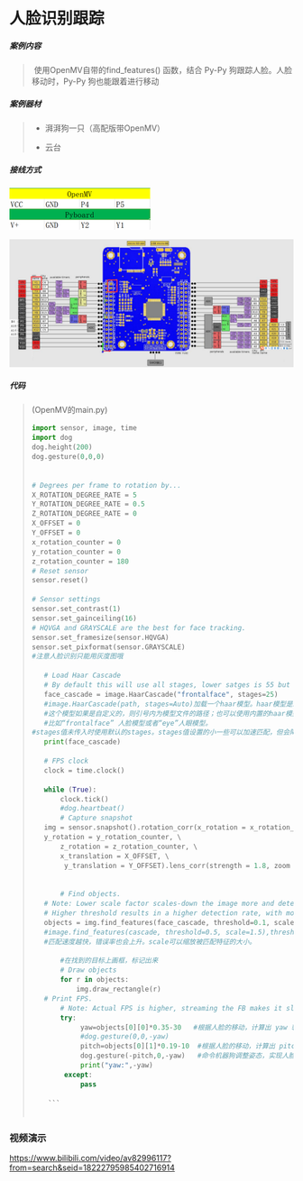 # 人脸识别跟踪

##### 案例内容

>​	使用OpenMV自带的find_features() 函数，结合 Py-Py 狗跟踪人脸。人脸移动时，Py-Py 狗也能跟着进行移动

##### 案例器材

>* 湃湃狗一只（高配版带OpenMV）
>
>* 云台
>

##### 接线方式

![](/pic/ch5/5.2.3/1.png) 

![](/pic/ch5/5.2.3/2.png) 

##### 代码

>(OpenMV的main.py)
>
>```python
>import sensor, image, time
>import dog
>dog.height(200)
>dog.gesture(0,0,0)
>
>
># Degrees per frame to rotation by...
>X_ROTATION_DEGREE_RATE = 5
>Y_ROTATION_DEGREE_RATE = 0.5
>Z_ROTATION_DEGREE_RATE = 0
>X_OFFSET = 0
>Y_OFFSET = 0
>x_rotation_counter = 0
>y_rotation_counter = 0
>z_rotation_counter = 180
># Reset sensor
>sensor.reset()
>
># Sensor settings
>sensor.set_contrast(1)
>sensor.set_gainceiling(16)
># HQVGA and GRAYSCALE are the best for face tracking.
>sensor.set_framesize(sensor.HQVGA)
>sensor.set_pixformat(sensor.GRAYSCALE)
>#注意人脸识别只能用灰度图哦
>    
>    # Load Haar Cascade
>    # By default this will use all stages, lower satges is 55 but less accurate.
>    face_cascade = image.HaarCascade("frontalface", stages=25)
>    #image.HaarCascade(path, stages=Auto)加载一个haar模型。haar模型是二进制文件，
>    #这个模型如果是自定义的，则引号内为模型文件的路径；也可以使用内置的haar模型，
>    #比如“frontalface” 人脸模型或者“eye”人眼模型。
>#stages值未传入时使用默认的stages。stages值设置的小一些可以加速匹配，但会降低准确率。
>    print(face_cascade)
>    
>    # FPS clock
>    clock = time.clock()
>    
>    while (True):
>        clock.tick()
>        #dog.heartbeat()
>        # Capture snapshot
>    img = sensor.snapshot().rotation_corr(x_rotation = x_rotation_counter, \
>    y_rotation = y_rotation_counter, \
>        z_rotation = z_rotation_counter, \
>        x_translation = X_OFFSET, \
>         y_translation = Y_OFFSET).lens_corr(strength = 1.8, zoom = 1.0)
>     
>     
>        # Find objects.
>    # Note: Lower scale factor scales-down the image more and detects smaller objects.
>    # Higher threshold results in a higher detection rate, with more false positives.
>    objects = img.find_features(face_cascade, threshold=0.1, scale=1.5)
>    #image.find_features(cascade, threshold=0.5, scale=1.5),thresholds越大，
>    #匹配速度越快，错误率也会上升。scale可以缩放被匹配特征的大小。
>
>        #在找到的目标上画框，标记出来
>        # Draw objects
>        for r in objects:
>            img.draw_rectangle(r)
>    # Print FPS.
>        # Note: Actual FPS is higher, streaming the FB makes it slower.
>        try:
>             yaw=objects[0][0]*0.35-30   #根据人脸的移动，计算出 yaw 轴角度
>             #dog.gesture(0,0,-yaw)
>             pitch=objects[0][1]*0.19-10  #根据人脸的移动，计算出 pitch 轴角度
>             dog.gesture(-pitch,0,-yaw)   #命令机器狗调整姿态，实现人脸跟踪
>             print("yaw:",-yaw)
>         except:
>             pass
>     
>     ```
>     

##### 

### 视频演示 

https://www.bilibili.com/video/av82996117?from=search&seid=18222795985402716914